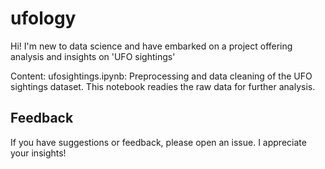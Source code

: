 # ufology
Hi! I'm new to data science and have embarked on a project offering analysis and insights on 'UFO sightings'

Content: 
ufosightings.ipynb: Preprocessing and data cleaning of the UFO sightings dataset. This notebook readies the raw data for further analysis.


## Feedback
If you have suggestions or feedback, please open an issue. I appreciate your insights!
